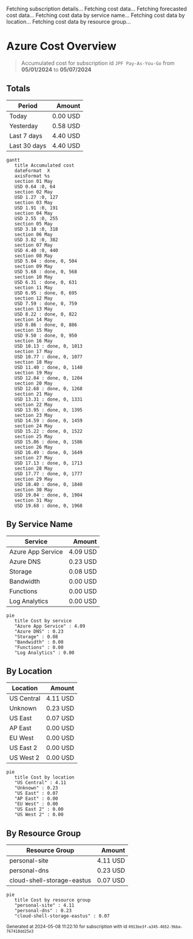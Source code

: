 Fetching subscription details...
Fetching cost data...
Fetching forecasted cost data...
Fetching cost data by service name...
Fetching cost data by location...
Fetching cost data by resource group...
# Azure Cost Overview

> Accumulated cost for subscription id `JPF Pay-As-You-Go` from **05/01/2024** to **05/07/2024**

## Totals

|Period|Amount|
|---|---:|
|Today|0.00 USD|
|Yesterday|0.58 USD|
|Last 7 days|4.40 USD|
|Last 30 days|4.40 USD|

```mermaid
gantt
   title Accumulated cost
   dateFormat  X
   axisFormat %s
   section 01 May
   USD 0.64 :0, 64
   section 02 May
   USD 1.27 :0, 127
   section 03 May
   USD 1.91 :0, 191
   section 04 May
   USD 2.55 :0, 255
   section 05 May
   USD 3.18 :0, 318
   section 06 May
   USD 3.82 :0, 382
   section 07 May
   USD 4.40 :0, 440
   section 08 May
   USD 5.04 : done, 0, 504
   section 09 May
   USD 5.68 : done, 0, 568
   section 10 May
   USD 6.31 : done, 0, 631
   section 11 May
   USD 6.95 : done, 0, 695
   section 12 May
   USD 7.59 : done, 0, 759
   section 13 May
   USD 8.22 : done, 0, 822
   section 14 May
   USD 8.86 : done, 0, 886
   section 15 May
   USD 9.50 : done, 0, 950
   section 16 May
   USD 10.13 : done, 0, 1013
   section 17 May
   USD 10.77 : done, 0, 1077
   section 18 May
   USD 11.40 : done, 0, 1140
   section 19 May
   USD 12.04 : done, 0, 1204
   section 20 May
   USD 12.68 : done, 0, 1268
   section 21 May
   USD 13.31 : done, 0, 1331
   section 22 May
   USD 13.95 : done, 0, 1395
   section 23 May
   USD 14.59 : done, 0, 1459
   section 24 May
   USD 15.22 : done, 0, 1522
   section 25 May
   USD 15.86 : done, 0, 1586
   section 26 May
   USD 16.49 : done, 0, 1649
   section 27 May
   USD 17.13 : done, 0, 1713
   section 28 May
   USD 17.77 : done, 0, 1777
   section 29 May
   USD 18.40 : done, 0, 1840
   section 30 May
   USD 19.04 : done, 0, 1904
   section 31 May
   USD 19.68 : done, 0, 1968
```

## By Service Name

|Service|Amount|
|---|---:|
|Azure App Service|4.09 USD|
|Azure DNS|0.23 USD|
|Storage|0.08 USD|
|Bandwidth|0.00 USD|
|Functions|0.00 USD|
|Log Analytics|0.00 USD|

```mermaid
pie
   title Cost by service
   "Azure App Service" : 4.09
   "Azure DNS" : 0.23
   "Storage" : 0.08
   "Bandwidth" : 0.00
   "Functions" : 0.00
   "Log Analytics" : 0.00
```

## By Location

|Location|Amount|
|---|---:|
|US Central|4.11 USD|
|Unknown|0.23 USD|
|US East|0.07 USD|
|AP East|0.00 USD|
|EU West|0.00 USD|
|US East 2|0.00 USD|
|US West 2|0.00 USD|

```mermaid
pie
   title Cost by location
   "US Central" : 4.11
   "Unknown" : 0.23
   "US East" : 0.07
   "AP East" : 0.00
   "EU West" : 0.00
   "US East 2" : 0.00
   "US West 2" : 0.00
```

## By Resource Group

|Resource Group|Amount|
|---|---:|
|personal-site|4.11 USD|
|personal-dns|0.23 USD|
|cloud-shell-storage-eastus|0.07 USD|

```mermaid
pie
   title Cost by resource group
   "personal-site" : 4.11
   "personal-dns" : 0.23
   "cloud-shell-storage-eastus" : 0.07
```

<sup>Generated at 2024-05-08 11:22:10 for subscription with id `4913be3f-a345-4652-9bba-767418dd25e3`</sup>
